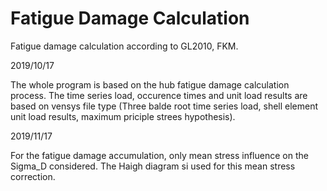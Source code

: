 # Fatigue Damage Calculation
Fatigue damage calculation according to GL2010, FKM.

2019/10/17

The whole program is based on the hub fatigue damage calculation process. The time series load, occurence times and unit load results are   based on vensys file type (Three balde root time series load, shell element unit load results, maximum priciple strees hypothesis).

2019/11/17

For the fatigue damage accumulation, only mean stress influence on the Sigma_D considered. The Haigh diagram si used for this mean stress correction.

